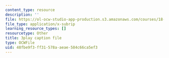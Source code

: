```yaml
---
content_type: resource
description: ''
file: https://ol-ocw-studio-app-production.s3.amazonaws.com/courses/18-03sc-differential-equations-fall-2011/48fbe9f3ff31578aaeae584c66ca5ef3_yD0_EQLxHcw.vtt
file_type: application/x-subrip
learning_resource_types: []
resourcetype: Other
title: 3play caption file
type: OCWFile
uid: 48fbe9f3-ff31-578a-aeae-584c66ca5ef3
---
```

